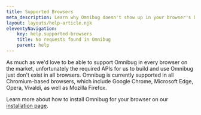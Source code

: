 ```yaml
---
title: Supported Browsers
meta_description: Learn why Omnibug doesn't show up in your browser's Developer Tools
layout: layouts/help-article.njk
eleventyNavigation:
    key: help.supported-browsers
    title: No requests found in Omnibug
    parent: help
---
```


As much as we'd love to be able to support Omnibug in every browser on the market, unfortunately the required APIs for 
us to build and use Omnibug just don't exist in all browsers. Omnibug is currently supported in all Chromium-based browsers, 
which include Google Chrome, Microsoft Edge, Opera, Vivaldi, as well as Mozilla Firefox. 

Learn more about how to install Omnibug for your browser on our [installation page](/install/).
